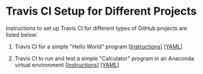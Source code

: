 # Travis CI Setup for Different Projects

Instructions to set up Travis CI for different types of GitHub projects are listed below:

1. Travis CI for a simple "Hello World" program [[Instructions](https://github.com/sourabbapusridhar/devops-setup/blob/master/instructions/hello_world.md)] [[YAML](https://github.com/sourabbapusridhar/devops-setup/blob/master/yaml/hello_world.travis.yml)]

2. Travis CI to run and test a simple "Calculator" program in an Anaconda virtual environment [[Instructions](https://github.com/sourabbapusridhar/devops-setup/blob/master/instructions/conda_environment.md)] [[YAML](https://github.com/sourabbapusridhar/devops-setup/blob/master/yaml/conda_environment.travis.yml)]

